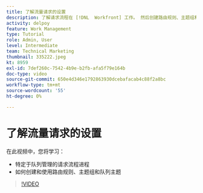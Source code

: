 ```yaml
---
title: 了解流量请求的设置
description: 了解请求流程在 [!DNL  Workfront] 工作。 然后创建路由规则、主题组和队列主题。
activity: delpoy
feature: Work Management
type: Tutorial
role: Admin, User
level: Intermediate
team: Technical Marketing
thumbnail: 335222.jpeg
kt: 8959
exl-id: 7def260c-7542-4b9e-b2fb-afa5f79e164b
doc-type: video
source-git-commit: 650e4d346e1792863930dcebafacab4c88f2a8bc
workflow-type: tm+mt
source-wordcount: '55'
ht-degree: 0%

---
```


# 了解流量请求的设置

在此视频中，您将学习：

* 特定于队列管理的请求流程进程
* 如何创建和使用路由规则、主题组和队列主题

>[!VIDEO](https://video.tv.adobe.com/v/335222/?quality=12&learn=on)
